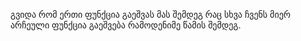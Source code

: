 გვიდა რომ ერთი ფუნქცია გაეშვას მას შემდეგ რაც სხვა ჩვენს მიერ არჩეული ფუნქცია გაეშვება რამოდენიმე წამის შემდეგ.